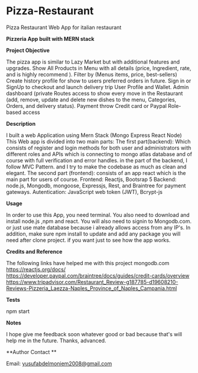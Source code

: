# Pizza-Restaurant
Pizza Restaurant Web App for italian restaurant

**Pizzeria App built with MERN stack**


**Project Objective**


The pizza app is similar to Lazy Market but with additional features and upgrades.
Show All Products in Menu with all details (price, Ingredient, rate, and is highly recommend ).
Filter by (Menus items, price, best-sellers)
Create history profile for show to users preferred orders in future.
Sign in or SignUp to checkout and launch delivery trip
User Profile and Wallet.
Admin dashboard (private Routes access to show every move in the Restaurant (add, remove, update and delete new dishes to the menu, Categories, Orders, and delivery status).
Payment throw Credit card or Paypal
Role-based access


**Description**


I built a web Application using Mern Stack (Mongo Express React Node) 
This Web app is divided into two main parts:
The first part(backend): Which consists of register and login methods for both user and administrators with different roles and APIs which is connecting to mongo atlas database and of course with full verification and error handles. 
in the part of the backend, I follow MVC Pattern. and I try to make the codebase as much as clean and elegant.
The second part (frontend): consists of an app react which is the main part for users of course. 
Frontend: Reactjs, Bootsrap 5
Backend: node.js, Mongodb, mongoose, Expressjs, Rest, and Braintree for payment gateways.
Autentication: JavaScript web token (JWT), Bcrypt-js


**Usage**


In order to use this App, you need terminal. You also need to download and install node.js ,npm and react. You will also need to signin to Mongodb.com. or just use mate database because i already allows access from any IP's. In addition, make sure npm install to update and add any package you will need after clone project. if you want just to see how the app works.

**Credits and Reference**


The following links have helped me with this project mongodb.com
https://reactjs.org/docs/
https://developer.paypal.com/braintree/docs/guides/credit-cards/overview
https://www.tripadvisor.com/Restaurant_Review-g187785-d19608210-Reviews-Pizzeria_Laezza-Naples_Province_of_Naples_Campania.html


**Tests**

npm start


**Notes**

I hope give me feedback soon whatever good or bad because that's will help me in the future.
Thanks, advanced.

**Author Contact **


Email: yusufabdelmoniem2008@gmail.com
